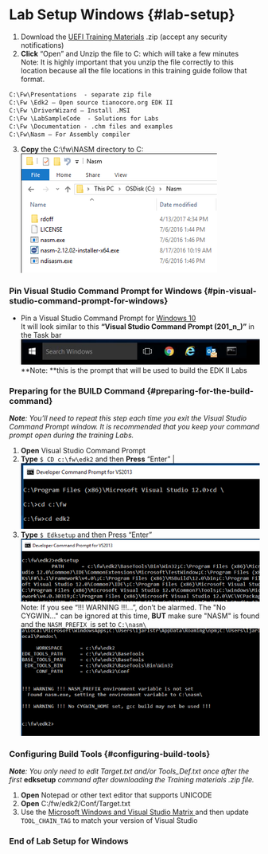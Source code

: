 <!--- @file
 README.md file for Lab_setup

Copyright (c) 2018, Intel Corporation. All rights reserved.<BR>

Redistribution and use in source (original document form) and 'compiled'
forms (converted to PDF, epub, HTML and other formats) with or without
modification, are permitted provided that the following conditions are met:

1) Redistributions of source code (original document form) must retain the
above copyright notice, this list of conditions and the following
disclaimer as the first lines of this file unmodified.

2) Redistributions in compiled form (transformed to other DTDs, converted to
PDF, epub, HTML and other formats) must reproduce the above copyright
notice, this list of conditions and the following disclaimer in the
documentation and/or other materials provided with the distribution.

THIS DOCUMENTATION IS PROVIDED BY TIANOCORE PROJECT "AS IS" AND ANY EXPRESS OR
IMPLIED WARRANTIES, INCLUDING, BUT NOT LIMITED TO, THE IMPLIED WARRANTIES OF
MERCHANTABILITY AND FITNESS FOR A PARTICULAR PURPOSE ARE DISCLAIMED. IN NO
EVENT SHALL TIANOCORE PROJECT BE LIABLE FOR ANY DIRECT, INDIRECT, INCIDENTAL,
SPECIAL, EXEMPLARY, OR CONSEQUENTIAL DAMAGES (INCLUDING, BUT NOT LIMITED TO,
PROCUREMENT OF SUBSTITUTE GOODS OR SERVICES; LOSS OF USE, DATA, OR PROFITS;
OR BUSINESS INTERRUPTION) HOWEVER CAUSED AND ON ANY THEORY OF LIABILITY,
WHETHER IN CONTRACT, STRICT LIABILITY, OR TORT (INCLUDING NEGLIGENCE OR
OTHERWISE) ARISING IN ANY WAY OUT OF THE USE OF THIS DOCUMENTATION, EVEN IF
ADVISED OF THE POSSIBILITY OF SUCH DAMAGE.

-->
# Lab Setup Windows {#lab-setup}


1.  Download the [UEFI Training Materials](https://github.com/Laurie0131/Lab_Material_FW) .zip (accept any security notifications) 
2. **Click** “Open”  and Unzip the file to C: which will take a few minutes <br>
Note:  It is highly important that you unzip the file correctly to this location because all the file locations in this training guide follow that format.
```
C:\Fw\Presentations  - separate zip file 
C:\Fw \Edk2 – Open source tianocore.org EDK II 
C:\Fw \DriverWizard – Install .MSI
C:\Fw \LabSampleCode  - Solutions for Labs
C:\Fw \Documentation - .chm files and examples
C:\Fw\Nasm – For Assembly compiler
```
3.  **Copy** the C:\fw\NASM directory to C: 
![](/media/image110.png)


### Pin Visual Studio Command Prompt for Windows {#pin-visual-studio-command-prompt-for-windows}

- Pin a Visual Studio Command Prompt for [Windows 10](../microsoft_windows_10__visual_studio_command_prompt.md) <br>
It will look similar to this **“Visual Studio Command Prompt (201_n_)”** in the Task bar 
![](/assets/TaskBarW10.JPG)<br>
**Note: **this is the prompt that will be used to build the EDK II Labs



### Preparing for the BUILD Command {#preparing-for-the-build-command}

**_Note_**_: You’ll need to repeat this step each time you exit the Visual Studio Command Prompt window. It is recommended that you keep your command prompt open during the training Labs._

1. **Open** Visual Studio Command Prompt 
2. **Type** `$ CD c:\fw\edk2` and then **Press** “Enter” |
![](/media/image5.png)
3. **Type** `$ Edksetup` and then Press “Enter” 
![](/media/image6.png)
Note: If you see “!!! WARNING !!!...”, don’t be alarmed.  The "No CYGWIN..." can be ignored at this time, **BUT** make sure "NASM" is found and the `NASM_PREFIX `is set to `C:\nasm\`
![](/media/image7.png)


### Configuring Build Tools {#configuring-build-tools}

**_Note_**_: You only need to edit Target.txt and/or Tools_Def.txt once after the first_ **edksetup** _command after downloading the Training materials .zip file._

1. **Open** Notepad or other text editor that supports UNICODE 
2.  **Open** C:/fw/edk2/Conf/Target.txt 
3. Use the 
[Microsoft Windows and Visual Studio Matrix ](../microsoft-windows-and-visual-studio-matrix.md) and then update `TOOL_CHAIN_TAG` to match your version of Visual Studio



### End of Lab Setup for Windows